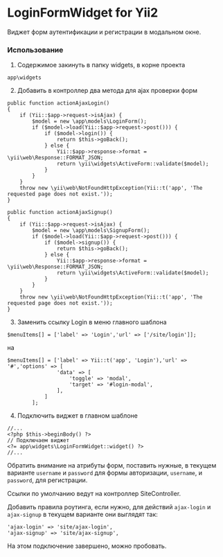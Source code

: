 # LoginFormWidget for Yii2

Виджет форм аутентификации и регистрации в модальном окне.

### Использование
1. Содержимое закинуть в папку widgets, в корне проекта
```
app\widgets
```
2. Добавить в контроллер два метода для ajax проверки форм
```
public function actionAjaxLogin()
{
    if (Yii::$app->request->isAjax) {
        $model = new \app\models\LoginForm();
        if ($model->load(Yii::$app->request->post())) {
            if ($model->login()) {
                return $this->goBack();
            } else {
                Yii::$app->response->format = \yii\web\Response::FORMAT_JSON;
                return \yii\widgets\ActiveForm::validate($model);
            }
        }
    }
    throw new \yii\web\NotFoundHttpException(Yii::t('app', 'The requested page does not exist.'));
}

public function actionAjaxSignup()
{
    if (Yii::$app->request->isAjax) {
        $model = new \app\models\SignupForm();
        if ($model->load(Yii::$app->request->post())) {
            if ($model->signup()) {
                return $this->goBack();
            } else {
                Yii::$app->response->format = \yii\web\Response::FORMAT_JSON;
                return \yii\widgets\ActiveForm::validate($model);
            }
        }
    }
    throw new \yii\web\NotFoundHttpException(Yii::t('app', 'The requested page does not exist.'));
}    
```
3. Заменить ссылку Login в меню главного шаблона
```
$menuItems[] = ['label' => 'Login','url' => ['/site/login']];
```
на
```
$menuItems[] = ['label' => Yii::t('app', 'Login'),'url' => '#','options' => [
                'data' => [
                    'toggle' => 'modal',
                    'target' => '#login-modal',
                ],
            ]
        ];
```
4. Подключить виджет в главном шаблоне
```
//...
<?php $this->beginBody() ?>
// Подключаем виджет
<?= app\widgets\LoginFormWidget::widget() ?>
//...
```
Обратить внимание на атрибуты форм, поставить нужные, в текущем варианте `username` и 
`password` для формы авторизации, `username`, и `password`, для регистрации.
 
Ссылки по умолчанию ведут на контроллер SiteController.

Добавить правила роутинга, если нужно, для действий `ajax-login` и `ajax-signup` в текущем варианте они выглядят так:
```
'ajax-login' => 'site/ajax-login',
'ajax-signup' => 'site/ajax-signup',
```

На этом подключение завершено, можно пробовать.
